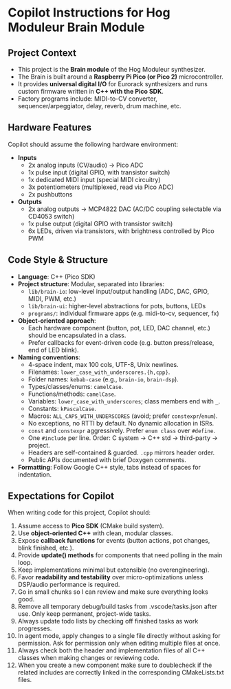 # Copilot Instructions for Hog Moduleur Brain Module

## Project Context
- This project is the **Brain module** of the Hog Moduleur synthesizer.
- The Brain is built around a **Raspberry Pi Pico (or Pico 2)** microcontroller.
- It provides **universal digital I/O** for Eurorack synthesizers and runs custom firmware written in **C++ with the Pico SDK**.
- Factory programs include: MIDI-to-CV converter, sequencer/arpeggiator, delay, reverb, drum machine, etc.

## Hardware Features
Copilot should assume the following hardware environment:
- **Inputs**
    - 2x analog inputs (CV/audio) → Pico ADC
    - 1x pulse input (digital GPIO, with transistor switch)
    - 1x dedicated MIDI input (special MIDI circuitry)
    - 3x potentiometers (multiplexed, read via Pico ADC)
    - 2x pushbuttons
- **Outputs**
    - 2x analog outputs → MCP4822 DAC (AC/DC coupling selectable via CD4053 switch)
    - 1x pulse output (digital GPIO with transistor switch)
    - 6x LEDs, driven via transistors, with brightness controlled by Pico PWM

## Code Style & Structure
- **Language**: C++ (Pico SDK)
- **Project structure**: Modular, separated into libraries:
    - `lib/brain-io`: low-level input/output handling (ADC, DAC, GPIO, MIDI, PWM, etc.)
    - `lib/brain-ui`: higher-level abstractions for pots, buttons, LEDs
    - `programs/`: individual firmware apps (e.g. midi-to-cv, sequencer, fx)
- **Object-oriented approach**:
    - Each hardware component (button, pot, LED, DAC channel, etc.) should be encapsulated in a class.
    - Prefer callbacks for event-driven code (e.g. button press/release, end of LED blink).
- **Naming conventions**:
    - 4-space indent, max 100 cols, UTF-8, Unix newlines.
    - Filenames: `lower_case_with_underscores.{h,cpp}`.
    - Folder names: `kebab-case` (e.g., `brain-io`, `brain-dsp`).
    - Types/classes/enums: `camelCase`.
    - Functions/methods: `camelCase`.
    - Variables: `lower_case_with_underscores`; class members end with `_`.
    - Constants: `kPascalCase`.
    - Macros: `ALL_CAPS_WITH_UNDERSCORES` (avoid; prefer `constexpr`/`enum`).
    - No exceptions, no RTTI by default. No dynamic allocation in ISRs.
    - `const` and `constexpr` aggressively. Prefer `enum class` over `#define`.
    - One `#include` per line. Order: C system → C++ std → third-party → project.
    - Headers are self-contained & guarded. `.cpp` mirrors header order.
    - Public APIs documented with brief Doxygen comments.
- **Formatting**: Follow Google C++ style, tabs instead of spaces for indentation.

## Expectations for Copilot
When writing code for this project, Copilot should:
1. Assume access to **Pico SDK** (CMake build system).
2. Use **object-oriented C++** with clean, modular classes.
3. Expose **callback functions** for events (button actions, pot changes, blink finished, etc.).
4. Provide **update() methods** for components that need polling in the main loop.
5. Keep implementations minimal but extensible (no overengineering).
6. Favor **readability and testability** over micro-optimizations unless DSP/audio performance is required.
7. Go in small chunks so I can review and make sure everything looks good.
8. Remove all temporary debug/build tasks from .vscode/tasks.json after use. Only keep permanent, project-wide tasks.
9. Always update todo lists by checking off finished tasks as work progresses.
10. In agent mode, apply changes to a single file directly without asking for permission. Ask for permission only when editing multiple files at once.
11. Always check both the header and implementation files of all C++ classes when making changes or reviewing code.
12. When you create a new component make sure to doublecheck if the related includes are correctly linked in the corresponding CMakeLists.txt files.